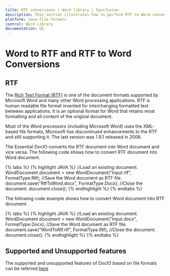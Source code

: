 ```yaml
---
title: RTF conversions | Word library | Syncfusion
description: This section illustrates how to perform RTF to Word conversion and Word to RTF conversions using Syncfusion Word library (Essential DocIO)
platform: java-file-formats
control: Word Library
documentation: UG
---
```


# Word to RTF and RTF to Word Conversions

## RTF
The [Rich Text Format (RTF)](http://en.wikipedia.org/wiki/Rich_Text_Format#) is one of the document formats supported by Microsoft Word and many other Word processing applications. RTF is human readable file format invented for interchanging formatted text between applications. It is an optional format for Word that retains most formatting and all content of the original document.

Most of the Word processors (including Microsoft Word) uses the XML-based file formats, Microsoft has discontinued enhancements to the RTF and still supporting it. The last version was 1.9.1 released in 2008.

The Essential DocIO converts the RTF document into Word document and vice versa. The following code shows how to convert RTF document into Word document.

{% tabs %}
{% highlight JAVA %}
//Load an existing document.
WordDocument document = new WordDocument("Input.rtf", FormatType.Rtf);
//Save the Word document as RTF file.
document.save("RtfToWord.docx", FormatType.Docx);
//Close the document.
document.close();
{% endhighlight %}
{% endtabs %}

The following code example shows how to convert Word document into RTF document.

{% tabs %}
{% highlight JAVA %}
//Load an existing document.
WordDocument document = new WordDocument("Input.docx", FormatType.Docx);
//Save the Word document as RTF file.
document.save("WordToRtf.rtf", FormatType.Rtf);
//Close the document.
document.close();
{% endhighlight %}
{% endtabs %}

## Supported and Unsupported features
The supported and unsupported features of DocIO based on file formats can be referred [here](https://help.syncfusion.com/document-processing/word/word-library/java/supported-and-unsupported-features#)